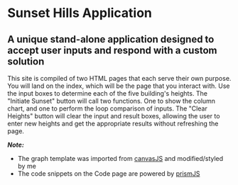 # Sunset Hills Application

## A unique stand-alone application designed to accept user inputs and respond with a custom solution

This site is compiled of two HTML pages that each serve their own purpose. You will land on the index, which will be the page that you interact with. Use the input boxes to determine each of the five building's heights. 
The "Initiate Sunset" button will call two functions. One to show the column chart, and one to perform the loop comparison of inputs. 
The "Clear Heights" button will clear the input and result boxes, allowing the user to enter new heights and get the appropriate results without refreshing the page. 

***Note:***
- The graph template was imported from [canvasJS](https://canvasjs.com/) and modified/styled by me
- The code snippets on the Code page are powered by [prismJS](https://prismjs.com/)
